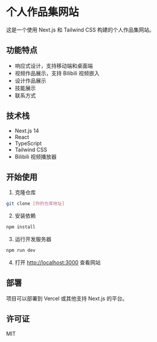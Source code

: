 # 个人作品集网站

这是一个使用 Next.js 和 Tailwind CSS 构建的个人作品集网站。

## 功能特点

- 响应式设计，支持移动端和桌面端
- 视频作品展示，支持 Bilibili 视频嵌入
- 设计作品展示
- 技能展示
- 联系方式

## 技术栈

- Next.js 14
- React
- TypeScript
- Tailwind CSS
- Bilibili 视频播放器

## 开始使用

1. 克隆仓库
```bash
git clone [你的仓库地址]
```

2. 安装依赖
```bash
npm install
```

3. 运行开发服务器
```bash
npm run dev
```

4. 打开 [http://localhost:3000](http://localhost:3000) 查看网站

## 部署

项目可以部署到 Vercel 或其他支持 Next.js 的平台。

## 许可证

MIT
